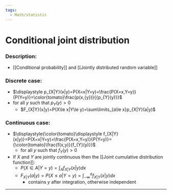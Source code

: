 ```yaml
---
tags:
  - Math/statistic
---
```

# Conditional joint distribution
### Description:
- [[Conditional probability]] and [[Jointly distributed random variable]]
### Discrete case:
- $\displaystyle p_{X|Y}(x|y)=P(X=x|Y=y)=\frac{P(X=x,Y=y)}{P(Y=y)}=\color{tomato}\frac{p(x,{y})}{{p_{Y}(y)}}$
- for all $y$ such that $p_{Y}(y)>0$
	- $F_{X|Y}(x|y)=P(X\le x|Y\le y)=\sum\limits_{a\le x}p_{X|Y}(a|y)$
### Continuous case:
- $\displaystyle{\color{tomato}\displaystyle f_{X|Y} (x|y)}=P(X=x|Y=y)=\frac{P(X=x,Y=y)}{P(Y=y)}={\color{tomato}\frac{f(x,y)}{f_{Y}(y)}}$
	- for all $y$ such that $f_{Y}(y)>0$
- If $X$ and $Y$ are jointly continuous then the [[Joint cumulative distribution function]]:
	- $\displaystyle P(X\in A|Y=y)=\int_{A}f_{X|Y} (x|y)dx$
	- $\displaystyle F_{X|Y}(a|y)=P(X\le a|Y=y)=\int^{a}_{-\infty}f_{X|Y}(x|y)dx$
		- contains $y$ after integration, otherwise independent
---